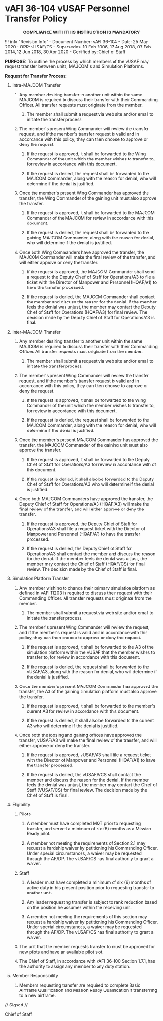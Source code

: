 # vAFI 36-104 vUSAF Personnel Transfer Policy

<p style="text-align: center; font-weight:bold">COMPLIANCE WITH THIS INSTRUCTION IS MANDATORY</p>

!!! info "Revision Info"
    - Document Number: vAFI 36-104
    - Date: 25 May 2020
    - OPR: vUSAF/CS
    - Supersedes: 10 Feb 2006, 17 Aug 2008, 07 Feb 2014, 12 Jun 2018, 30 Apr 2020
    - Certified by: Chief of Staff

**PURPOSE:** To outline the process by which members of the vUSAF may request transfer between units, MAJCOM's and Simulation Platforms.

**Request for Transfer Process:**

1. Intra-MAJCOM Transfer

    1. Any member desiring transfer to another unit within the same MAJCOM is required to discuss their transfer with their Commanding Officer. All transfer requests must originate from the member.

        1. The member shall submit a request via web site and/or email to initiate the transfer process.

    2. The member's present Wing Commander will review the transfer request, and if the member's transfer request is valid and in accordance with this policy, they can then choose to approve or deny the request.

        1. If the request is approved, it shall be forwarded to the Wing Commander of the unit which the member wishes to transfer to, for review in accordance with this document.

        2. If the request is denied, the request shall be forwarded to the MAJCOM Commander, along with the reason for denial, who will determine if the denial is justified.

    3. Once the member's present Wing Commander has approved the transfer, the Wing Commander of the gaining unit must also approve the transfer.

        1. If the request is approved, it shall be forwarded to the MAJCOM Commander of the MAJCOM for review in accordance with this document.

        2. If the request is denied, the request shall be forwarded to the gaining MAJCOM Commander, along with the reason for denial, who will determine if the denial is justified.

    4. Once both Wing Commanders have approved the transfer, the MAJCOM Commander will make the final review of the transfer, and will either approve or deny the transfer.

        1. If the request is approved, the MAJCOM Commander shall send a request to the Deputy Chief of Staff for Operations/A3 to file a ticket with the Director of Manpower and Personnel (HQAF/A1) to have the transfer processed.

        2. If the request is denied, the MAJCOM Commander shall contact the member and discuss the reason for the denial. If the member feels the denial was unjust, the member may contact the Deputy Chief of Staff for Operations (HQAF/A3) for final review. The decision made by the Deputy Chief of Staff for Operations/A3 is final.

2. Inter-MAJCOM Transfer

    1. Any member desiring transfer to another unit within the same MAJCOM is required to discuss their transfer with their Commanding Officer. All transfer requests must originate from the member.

        1. The member shall submit a request via web site and/or email to initiate the transfer process.

    2. The member's present Wing Commander will review the transfer request, and if the member's transfer request is valid and in accordance with this policy, they can then choose to approve or deny the request.

        1. If the request is approved, it shall be forwarded to the Wing Commander of the unit which the member wishes to transfer to, for review in accordance with this document.

        2. If the request is denied, the request shall be forwarded to the MAJCOM Commander, along with the reason for denial, who will determine if the denial is justified.

    3. Once the member's present MAJCOM Commander has approved the transfer, the MAJCOM Commander of the gaining unit must also approve the transfer.

        1. If the request is approved, it shall be forwarded to the Deputy Chief of Staff for Operations/A3 for review in accordance with of this document.

        2. If the request is denied, it shall also be forwarded to the Deputy Chief of Staff for Operations/A3 who will determine if the denial is justified.

    4. Once both MAJCOM Commanders have approved the transfer, the Deputy Chief of Staff for Operations/A3 (HQAF/A3) will make the final review of the transfer, and will either approve or deny the transfer.

        1. If the request is approved, the Deputy Chief of Staff for Operations/A3 shall file a request ticket with the Director of Manpower and Personnel (HQAF/A1) to have the transfer processed.

        2. If the request is denied, the Deputy Chief of Staff for Operations/A3 shall contact the member and discuss the reason for the denial. If the member feels the denial was unjust, the member may contact the Chief of Staff (HQAF/CS) for final review. The decision made by the Chief of Staff is final.

3. Simulation Platform Transfer

    1. Any member wishing to change their primary simulation platform as defined in vAFI 11203 is required to discuss their request with their Commanding Officer. All transfer requests must originate from the member.

        1. The member shall submit a request via web site and/or email to initiate the transfer process.

    2. The member's present Wing Commander will review the request, and if the member's request is valid and in accordance with this policy, they can then choose to approve or deny the request.

        1. If the request is approved, it shall be forwarded to the A3 of the simulation platform within the vUSAF that the member wishes to transfer to, for review in accordance with this document.

        2. If the request is denied, the request shall be forwarded to the vUSAF/A3, along with the reason for denial, who will determine if the denial is justified.

    3. Once the member's present MAJCOM Commander has approved the transfer, the A3 of the gaining simulation platform must also approve the transfer.

        1. If the request is approved, it shall be forwarded to the member's current A3 for review in accordance with this document.

        2. If the request is denied, it shall also be forwarded to the current A3 who will determine if the denial is justified.

    4. Once both the loosing and gaining offices have approved the transfer, vUSAF/A3 will make the final review of the transfer, and will either approve or deny the transfer.

        1. If the request is approved, vUSAF/A3 shall file a request ticket with the Director of Manpower and Personnel (HQAF/A1) to have the transfer processed.

        2. If the request is denied, the vUSAF/VCS shall contact the member and discuss the reason for the denial. If the member feels the denial was unjust, the member may contact the Chief of Staff (VUSAF/CS) for final review. The decision made by the Chief of Staff is final.

4. Eligibility

    1. Pilots

        1. A member must have completed MQT prior to requesting transfer, and served a minimum of six (6) months as a Mission Ready pilot.

        2. A member not meeting the requirements of Section 2.1 may request a hardship waiver by petitioning his Commanding Officer. Under special circumstances, a waiver may be requested through the AF/DP. The vUSAF/CS has final authority to grant a waiver.

    2. Staff

        1. A leader must have completed a minimum of six (6) months of active duty in his present position prior to requesting transfer to another unit.

        2. Any leader requesting transfer is subject to rank reduction based on the position he assumes within the receiving unit.

        3. A member not meeting the requirements of this section may request a hardship waiver by petitioning his Commanding Officer. Under special circumstances, a waiver may be requested through the AF/DP. The vUSAF/CS has final authority to grant a waiver.

    3. The unit that the member requests transfer to must be approved for new pilots and have an available pilot slot.

    4. The Chief of Staff, in accordance with vAFI 36-100 Section 1.7.1, has the authority to assign any member to any duty station.

5. Member Responsibility

    1. Members requesting transfer are required to complete Basic Airframe Qualification and Mission Ready Qualification if transferring to a new airframe.

// Signed //

Chief of Staff
